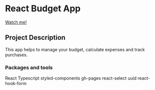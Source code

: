 # React Budget App

[Watch me!](https://github.com/Tuljam/react-budget-app/tree/gh-pages)

## Project Description

This app helps to manage your budget, calculate expenses and track purchases.

### Packages and tools

React
Typescript
styled-components
gh-pages
react-select
uuid
react-hook-form
